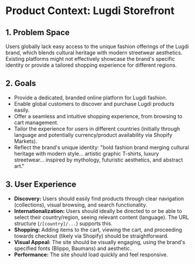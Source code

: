 # Product Context: Lugdi Storefront

## 1. Problem Space

Users globally lack easy access to the unique fashion offerings of the Lugdi brand, which blends cultural heritage with modern streetwear aesthetics. Existing platforms might not effectively showcase the brand's specific identity or provide a tailored shopping experience for different regions.

## 2. Goals

- Provide a dedicated, branded online platform for Lugdi fashion.
- Enable global customers to discover and purchase Lugdi products easily.
- Offer a seamless and intuitive shopping experience, from browsing to cart management.
- Tailor the experience for users in different countries (initially through language and potentially currency/product availability via Shopify Markets).
- Reflect the brand's unique identity: "bold fashion brand merging cultural heritage with modern style... artistic graphic T-shirts, luxury streetwear... inspired by mythology, futuristic aesthetics, and abstract art."

## 3. User Experience

- **Discovery:** Users should easily find products through clear navigation (collections), visual browsing, and search functionality.
- **Internationalization:** Users should ideally be directed to or be able to select their country/region, seeing relevant content (language). The URL structure (`/[country]/...`) supports this.
- **Shopping:** Adding items to the cart, viewing the cart, and proceeding towards checkout (likely via Shopify) should be straightforward.
- **Visual Appeal:** The site should be visually engaging, using the brand's specified fonts (Blippo, Baumans) and aesthetic.
- **Performance:** The site should load quickly and feel responsive.
